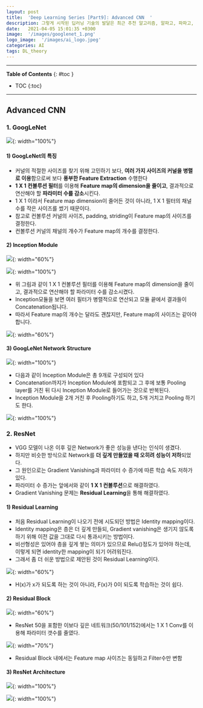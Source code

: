 ```yaml
---
layout: post
title:  'Deep Learning Series [Part9]: Advanced CNN  '
description: 그렇게 시작된 딥러닝 기술의 발달은 최근 추천 알고리즘, 알파고, 파파고, 자율 주행 등 많은 분야에서 엄청난 변화를 가져오고 있습니다.
date:   2021-04-05 15:01:35 +0300
image:  '/images/googlenet_1.png'
logo_image:  '/images/ai_logo.jpeg'
categories: AI
tags: DL_theory
---
```

---


**Table of Contents**
{: #toc }
*  TOC
{:toc}

---

## Advanced CNN  

### 1. GoogLeNet

![](/images/googlenet_1.png){: width="100%"}   



#### 1) GoogLeNet의 특징  

- 커널의 적절한 사이즈를 찾기 위해 고민하기 보다, **여러 가지 사이즈의 커널을 병렬로 이용**함으로써 보다 **풍부한 Feature Extraction** 수행한다
- **1 X 1 컨볼루션 필터**를 이용해 **Feature map의 dimension을 줄이고**, 결과적으로 연산해야 할 **파라미터 수를 감소**시킨다.
- 1 X 1 이라서 Feature map dimension이 줄어든 것이 아니라, 1 X 1 필터의 채널 수를 작은 사이즈를 썼기 때문이다.
- 참고로 컨볼루션 커널의 사이즈, padding, striding이 Feature map의 사이즈를 결정한다.
- 컨볼루션 커널의 채널의 개수가 Feature map의 개수를 결정한다.  

#### 2) Inception Module

![](/images/googlenet_2.png){: width="60%"}   

![](/images/googlenet_3.png){: width="100%"}   

- 위 그림과 같이 1 X 1 컨볼루션 필터를 이용해 Feature map의 dimension을 줄이고, 결과적으로 연산해야 할 파라미터 수를 감소시켰다.  
- Inception모듈을 보면 여러 필터가 병렬적으로 연산되고 모듈 끝에서 결과들이 Concatenation됩니다.  
- 따라서 Feature map의 개수는 달라도 괜찮지만, Feature map의 사이즈는 같아야 합니다.  

![](/images/googlenet_4.png){: width="60%"}   

#### 3) GoogLeNet Network Structure

![](/images/googlenet_1.png){: width="100%"}   

- 다음과 같이 Inception Module은 총 9개로 구성되어 있다
- Concatenation까지가 Inception Module에 포함되고 그 후에 보통 Pooling layer를 거친 뒤 다시 Inception Module로 들어가는 것으로 반복된다.  
- Inception Module을 2개 거친 후 Pooling하기도 하고, 5개 거치고 Pooling 하기도 한다.

![](/images/googlenet_6.png){: width="100%"}   

### 2. ResNet  

- VGG 모델이 나온 이후 깊은 Network가 좋은 성능을 낸다는 인식이 생겼다.
- 하지만 비슷한 방식으로 Network를 **더 깊게 만들었을 때 오히려 성능이 저하**되었다.
- 그 원인으로는 Gradient Vanishing과 파라미터 수 증가에 따른 학습 속도 저하가 있다.
- 파라미터 수 증가는 앞에서와 같이 **1 X 1 컨볼루션**으로 해결하였다.
- Gradient Vanishing 문제는 **Residual Learning**을 통해 해결하였다.  

#### 1) Residual Learning

- 처음 Residual Learning이 나오기 전에 시도되던 방법은 Identity mapping이다.
- Identity mapping은 층은 더 깊게 만들되, Gradient vanishing은 생기지 않도록 하기 위해 이전 값을 그대로 다시 통과시키는 방법이다.
- 비선형성은 있어야 층을 깊게 쌓는 의미가 있으므로 Relu()정도가 있어야 하는데, 이렇게 되면 identity한 mapping이 되기 어려워진다.
- 그래서 좀 더 쉬운 방법으로 제안된 것이 Residual Learning이다. 

![](/images/googlenet_7.png){: width="60%"}  

- H(x)가 x가 되도록 하는 것이 아니라, F(x)가 0이 되도록 학습하는 것이 쉽다.  

#### 2) Residual Block

![](/images/resnet_1.png){: width="60%"}  

- ResNet 50을 포함한 이보다 깊은 네트워크(50/101/152)에서는 1 X 1 Conv를 이용해 파라미터 갯수를 줄였다.

![](/images/resnet_2.png){: width="70%"}  

- Residual Block 내에서는 Feature map 사이즈는 동일하고 Filter수만 변함  

#### 3) ResNet Architecture

![](/images/resnet_4.png){: width="100%"}  

![](/images/resnet_3.png){: width="100%"}  


